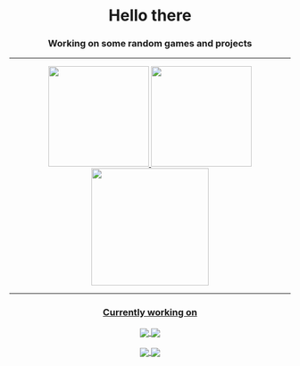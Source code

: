 <div align="center">

# Hello there

### Working on some random games and projects


---

</div>
<div align="center">

  <a href="https://github.com/MarceloMilbradt">
    <img height="180em" src="https://github-readme-stats-sigma-five.vercel.app/api?username=MarceloMilbradt&show_icons=true&theme=midnight-purple&include_all_commits=true&count_private=true"/>
    <img height="180em" src="https://github-readme-stats-sigma-five.vercel.app/api/top-langs/?username=MarceloMilbradt&layout=compact&langs_count-16&theme=midnight-purple&hide=javascript,html,scss,css,ShaderLab,HLSL,Mathematica"/>
</div>

<div align="center">
   <img height="210em" src="https://github-readme-streak-stats.herokuapp.com/?user=MarceloMilbradt&theme=highcontrast"/>
</div>



<div align="center">

---
### Currently working on

<a href="https://github.com/MarceloMilbradt/TowerDefense3DGame">
  <img align="center" src="https://github-readme-stats-sigma-five.vercel.app/api/pin/?username=MarceloMilbradt&repo=TowerDefense3DGame&theme=midnight-purple" />
</a>

<a href="https://github.com/MarceloMilbradt/TurnBasedShooter">
  <img align="center" src="https://github-readme-stats-sigma-five.vercel.app/api/pin/?username=MarceloMilbradt&repo=TurnBasedShooter&theme=midnight-purple" />
</a>

</div>
<br>
<div align="center">

<a href="https://github.com/MarceloMilbradt/PixelEffectSRP">
  <img align="center" src="https://github-readme-stats-sigma-five.vercel.app/api/pin/?username=MarceloMilbradt&repo=PixelEffectSRP&theme=midnight-purple" />
</a>

<a href="https://github.com/MarceloMilbradt/SmartLedManager.NET">
  <img align="center" src="https://github-readme-stats-sigma-five.vercel.app/api/pin/?username=MarceloMilbradt&repo=SmartLedManager.NET&theme=midnight-purple" />
</a>

</div>


</div>
